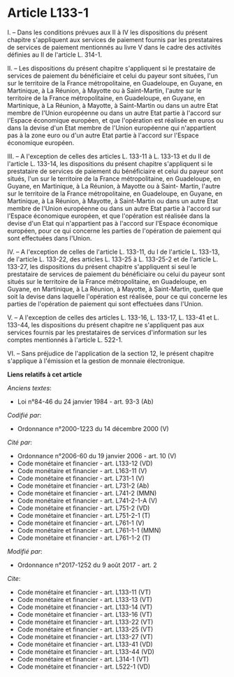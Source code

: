 # Article L133-1

I. – Dans les conditions prévues aux II à IV les dispositions du présent chapitre s'appliquent aux services de paiement
fournis par les prestataires de services de paiement mentionnés au livre V dans le cadre des activités définies au II de
l'article L. 314-1. 

II. – Les dispositions du présent chapitre s'appliquent si le prestataire de services de paiement du bénéficiaire et celui du
payeur sont situées, l'un sur le territoire de la France métropolitaine, en Guadeloupe, en Guyane, en Martinique, à La
Réunion, à Mayotte ou à Saint-Martin, l'autre sur le territoire de la France métropolitaine, en Guadeloupe, en Guyane, en
Martinique, à La Réunion, à Mayotte, à Saint-Martin ou dans un autre Etat membre de l'Union européenne ou dans un autre Etat
partie à l'accord sur l'Espace économique européen, et que l'opération est réalisée en euros ou dans la devise d'un Etat
membre de l'Union européenne qui n'appartient pas à la zone euro ou d'un autre Etat partie à l'accord sur l'Espace économique
européen. 

III. – A l'exception de celles des articles L. 133-11 à L. 133-13 et du II de l'article L. 133-14, les dispositions du
présent chapitre s'appliquent si le prestataire de services de paiement du bénéficiaire et celui du payeur sont situés, l'un
sur le territoire de la France métropolitaine, en Guadeloupe, en Guyane, en Martinique, à La Réunion, à Mayotte ou à Saint-
Martin, l'autre sur le territoire de la France métropolitaine, en Guadeloupe, en Guyane, en Martinique, à La Réunion, à
Mayotte, à Saint-Martin ou dans un autre Etat membre de l'Union européenne ou dans un autre Etat partie à l'accord sur
l'Espace économique européen, et que l'opération est réalisée dans la devise d'un Etat qui n'appartient pas à l'accord sur
l'Espace économique européen, pour ce qui concerne les parties de l'opération de paiement qui sont effectuées dans l'Union. 

IV. – A l'exception de celles de l'article L. 133-11, du I de l'article L. 133-13, de l'article L. 133-22, des articles L.
133-25 à L. 133-25-2 et de l'article L. 133-27, les dispositions du présent chapitre s'appliquent si seul le prestataire de
services de paiement du bénéficiaire ou celui du payeur sont situés sur le territoire de la France métropolitaine, en
Guadeloupe, en Guyane, en Martinique, à La Réunion, à Mayotte, à Saint-Martin, quelle que soit la devise dans laquelle
l'opération est réalisée, pour ce qui concerne les parties de l'opération de paiement qui sont effectuées dans l'Union. 

V. – A l'exception de celles des articles L. 133-16, L. 133-17, L. 133-41 et L. 133-44, les dispositions du présent chapitre
ne s'appliquent pas aux services fournis par les prestataires de services d'information sur les comptes mentionnés à
l'article L. 522-1. 

VI. – Sans préjudice de l'application de la section 12, le présent chapitre s'applique à l'émission et la gestion de monnaie
électronique.

**Liens relatifs à cet article**

_Anciens textes_:

  - Loi n°84-46 du 24 janvier 1984 - art. 93-3 (Ab)

_Codifié par_:

  - Ordonnance n°2000-1223 du 14 décembre 2000 (V)

_Cité par_:

  - Ordonnance n°2006-60 du 19 janvier 2006 - art. 10 (V)
  - Code monétaire et financier - art. L133-12 (VD)
  - Code monétaire et financier - art. L163-11 (V)
  - Code monétaire et financier - art. L731-1 (V)
  - Code monétaire et financier - art. L731-2 (Ab)
  - Code monétaire et financier - art. L741-2 (MMN)
  - Code monétaire et financier - art. L741-2-1-A (V)
  - Code monétaire et financier - art. L751-2 (VD)
  - Code monétaire et financier - art. L751-2-1 (T)
  - Code monétaire et financier - art. L761-1 (V)
  - Code monétaire et financier - art. L761-1-1 (MMN)
  - Code monétaire et financier - art. L761-1-2 (T)

_Modifié par_:

  - Ordonnance n°2017-1252 du 9 août 2017 - art. 2

_Cite_:

  - Code monétaire et financier - art. L133-11 (VT)
  - Code monétaire et financier - art. L133-13 (VT)
  - Code monétaire et financier - art. L133-14 (VT)
  - Code monétaire et financier - art. L133-16 (VT)
  - Code monétaire et financier - art. L133-22 (VT)
  - Code monétaire et financier - art. L133-25 (VT)
  - Code monétaire et financier - art. L133-27 (VT)
  - Code monétaire et financier - art. L133-41 (VD)
  - Code monétaire et financier - art. L133-44 (VD)
  - Code monétaire et financier - art. L314-1 (VT)
  - Code monétaire et financier - art. L522-1 (VD)
